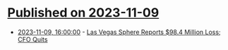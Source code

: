# [Published on 2023-11-09](index.md)

* [2023-11-09, 16:00:00](https://slashdot.org/story/23/11/09/1552202/las-vegas-sphere-reports-984-million-loss-cfo-quits?utm_source=rss1.0mainlinkanon&utm_medium=feed) - [Las Vegas Sphere Reports $98.4 Million Loss; CFO Quits](https://slashdot.org/story/23/11/09/1552202/las-vegas-sphere-reports-984-million-loss-cfo-quits?utm_source=rss1.0mainlinkanon&utm_medium=feed)
